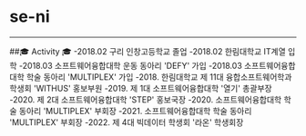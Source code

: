 # se-ni
---
##🎓 Activity 🎓
-2018.02 구리 인창고등학교 졸업
-2018.02 한림대학교 IT계열 입학
-2018.03 소프트웨어융합대학 운동 동아리 'DEFY' 가입
-2018.03 소프트웨어융합대학 학술 동아리 'MULTIPLEX' 가입
-2018. 한림대학교 제 11대 융합소프트웨어학과 학생회 'WITHUS' 홍보부원
-2019. 제 1대 소프트웨어융합대학 '열기' 총괄부장
-2020. 제 2대 소프트웨어융합대학 'STEP' 홍보국장
-2020. 소프트웨어융합대학 학술 동아리 'MULTIPLEX' 부회장
-2021. 소프트웨어융합대학 학술 동아리 'MULTIPLEX' 부회장
-2022. 제 4대 빅데이터 학생회 '라온' 학생회장
